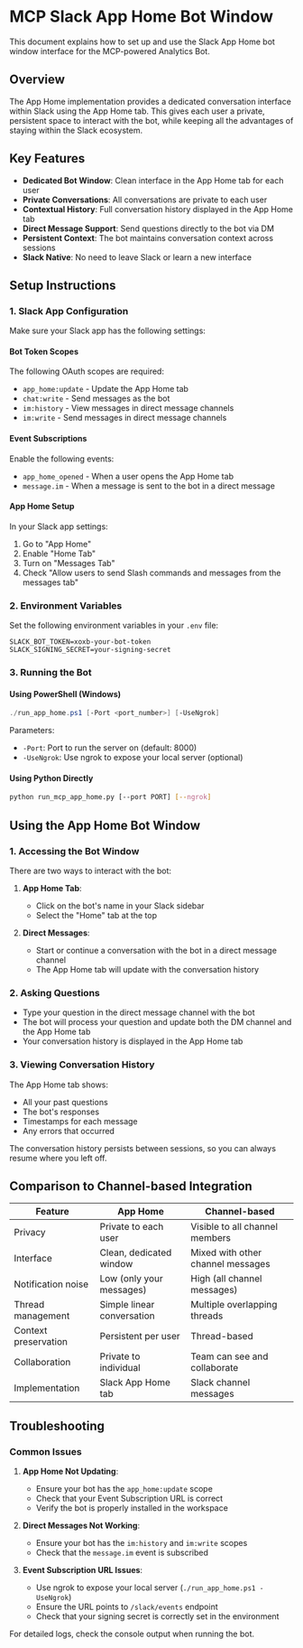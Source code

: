 # MCP Slack App Home Bot Window

This document explains how to set up and use the Slack App Home bot window interface for the MCP-powered Analytics Bot.

## Overview

The App Home implementation provides a dedicated conversation interface within Slack using the App Home tab. This gives each user a private, persistent space to interact with the bot, while keeping all the advantages of staying within the Slack ecosystem.

## Key Features

- **Dedicated Bot Window**: Clean interface in the App Home tab for each user
- **Private Conversations**: All conversations are private to each user
- **Contextual History**: Full conversation history displayed in the App Home tab
- **Direct Message Support**: Send questions directly to the bot via DM
- **Persistent Context**: The bot maintains conversation context across sessions
- **Slack Native**: No need to leave Slack or learn a new interface

## Setup Instructions

### 1. Slack App Configuration

Make sure your Slack app has the following settings:

#### Bot Token Scopes

The following OAuth scopes are required:
- `app_home:update` - Update the App Home tab
- `chat:write` - Send messages as the bot
- `im:history` - View messages in direct message channels
- `im:write` - Send messages in direct message channels

#### Event Subscriptions

Enable the following events:
- `app_home_opened` - When a user opens the App Home tab
- `message.im` - When a message is sent to the bot in a direct message

#### App Home Setup

In your Slack app settings:
1. Go to "App Home"
2. Enable "Home Tab"
3. Turn on "Messages Tab" 
4. Check "Allow users to send Slash commands and messages from the messages tab"

### 2. Environment Variables

Set the following environment variables in your `.env` file:
```
SLACK_BOT_TOKEN=xoxb-your-bot-token
SLACK_SIGNING_SECRET=your-signing-secret
```

### 3. Running the Bot

#### Using PowerShell (Windows)

```powershell
./run_app_home.ps1 [-Port <port_number>] [-UseNgrok]
```

Parameters:
- `-Port`: Port to run the server on (default: 8000)
- `-UseNgrok`: Use ngrok to expose your local server (optional)

#### Using Python Directly

```bash
python run_mcp_app_home.py [--port PORT] [--ngrok]
```

## Using the App Home Bot Window

### 1. Accessing the Bot Window

There are two ways to interact with the bot:

1. **App Home Tab**: 
   - Click on the bot's name in your Slack sidebar
   - Select the "Home" tab at the top

2. **Direct Messages**:
   - Start or continue a conversation with the bot in a direct message channel
   - The App Home tab will update with the conversation history

### 2. Asking Questions

- Type your question in the direct message channel with the bot
- The bot will process your question and update both the DM channel and the App Home tab
- Your conversation history is displayed in the App Home tab

### 3. Viewing Conversation History

The App Home tab shows:
- All your past questions
- The bot's responses
- Timestamps for each message
- Any errors that occurred

The conversation history persists between sessions, so you can always resume where you left off.

## Comparison to Channel-based Integration

Feature | App Home | Channel-based
--- | --- | ---
Privacy | Private to each user | Visible to all channel members
Interface | Clean, dedicated window | Mixed with other channel messages
Notification noise | Low (only your messages) | High (all channel messages)
Thread management | Simple linear conversation | Multiple overlapping threads
Context preservation | Persistent per user | Thread-based
Collaboration | Private to individual | Team can see and collaborate
Implementation | Slack App Home tab | Slack channel messages

## Troubleshooting

### Common Issues

1. **App Home Not Updating**:
   - Ensure your bot has the `app_home:update` scope
   - Check that your Event Subscription URL is correct
   - Verify the bot is properly installed in the workspace

2. **Direct Messages Not Working**:
   - Ensure your bot has the `im:history` and `im:write` scopes
   - Check that the `message.im` event is subscribed

3. **Event Subscription URL Issues**:
   - Use ngrok to expose your local server (`./run_app_home.ps1 -UseNgrok`)
   - Ensure the URL points to `/slack/events` endpoint
   - Check that your signing secret is correctly set in the environment

For detailed logs, check the console output when running the bot. 
